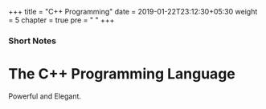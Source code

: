 +++
title = "C++ Programming"
date = 2019-01-22T23:12:30+05:30
weight = 5
chapter = true
pre = "<i class='fas fa-code'></i> "
+++

### Short Notes

# The C++ Programming Language

Powerful and Elegant.

 